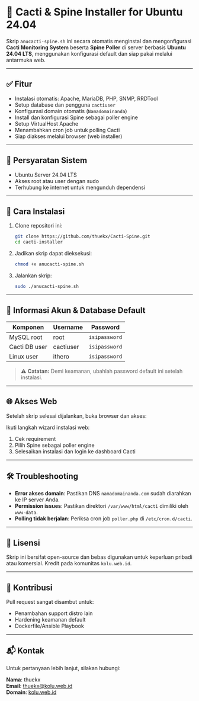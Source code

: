 # 📡 Cacti & Spine Installer for Ubuntu 24.04

Skrip `anucacti-spine.sh` ini secara otomatis menginstal dan mengonfigurasi **Cacti Monitoring System** beserta **Spine Poller** di server berbasis **Ubuntu 24.04 LTS**, menggunakan konfigurasi default dan siap pakai melalui antarmuka web.

---

## ✅ Fitur

- Instalasi otomatis: Apache, MariaDB, PHP, SNMP, RRDTool
- Setup database dan pengguna `cactiuser`
- Konfigurasi domain otomatis (`Namadomainanda`)
- Install dan konfigurasi Spine sebagai poller engine
- Setup VirtualHost Apache
- Menambahkan cron job untuk polling Cacti
- Siap diakses melalui browser (web installer)

---

## 🔧 Persyaratan Sistem

- Ubuntu Server 24.04 LTS
- Akses root atau user dengan sudo
- Terhubung ke internet untuk mengunduh dependensi

---

## 🚀 Cara Instalasi

1. Clone repositori ini:
    ```bash
    git clone https://github.com/thuekx/Cacti-Spine.git
    cd cacti-installer
    ```

2. Jadikan skrip dapat dieksekusi:
    ```bash
    chmod +x anucacti-spine.sh
    ```

3. Jalankan skrip:
    ```bash
    sudo ./anucacti-spine.sh
    ```

---

## 🔐 Informasi Akun & Database Default

| Komponen       | Username   | Password     |
|----------------|------------|--------------|
| MySQL root     | root       | `isipassword`|
| Cacti DB user  | cactiuser  | `isipassword`|
| Linux user     | ithero     | `isipassword`|

> ⚠️ **Catatan:** Demi keamanan, ubahlah password default ini setelah instalasi.

---

## 🌐 Akses Web

Setelah skrip selesai dijalankan, buka browser dan akses:

Ikuti langkah wizard instalasi web:
1. Cek requirement
2. Pilih Spine sebagai poller engine
3. Selesaikan instalasi dan login ke dashboard Cacti

---

## 🛠 Troubleshooting

- **Error akses domain**: Pastikan DNS `namadomainanda.com` sudah diarahkan ke IP server Anda.
- **Permission issues**: Pastikan direktori `/var/www/html/cacti` dimiliki oleh `www-data`.
- **Polling tidak berjalan**: Periksa cron job `poller.php` di `/etc/cron.d/cacti`.

---

## 🧾 Lisensi

Skrip ini bersifat open-source dan bebas digunakan untuk keperluan pribadi atau komersial. Kredit pada komunitas `kolu.web.id`.

---

## 🤝 Kontribusi

Pull request sangat disambut untuk:
- Penambahan support distro lain
- Hardening keamanan default
- Dockerfile/Ansible Playbook

---

## 📬 Kontak

Untuk pertanyaan lebih lanjut, silakan hubungi:

**Nama**: thuekx  
**Email**: thuekx@kolu.web.id  
**Domain**: [kolu.web.id](http://kolu.web.id)

